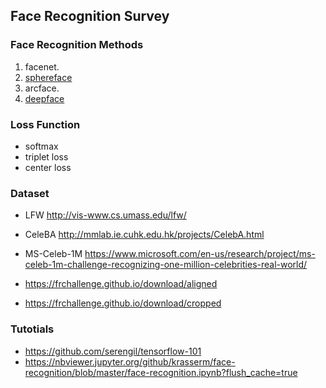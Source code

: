 ## Face Recognition Survey
### Face Recognition Methods
1. facenet.
2. [sphereface](https://openaccess.thecvf.com/content_cvpr_2017/papers/Liu_SphereFace_Deep_Hypersphere_CVPR_2017_paper.pdf)
3. arcface.
4. [deepface](https://github.com/serengil/deepface)

### Loss Function
* softmax
* triplet loss
* center loss

### Dataset 
* LFW http://vis-www.cs.umass.edu/lfw/
* CeleBA http://mmlab.ie.cuhk.edu.hk/projects/CelebA.html
* MS-Celeb-1M https://www.microsoft.com/en-us/research/project/ms-celeb-1m-challenge-recognizing-one-million-celebrities-real-world/

* https://frchallenge.github.io/download/aligned
* https://frchallenge.github.io/download/cropped

### Tutotials 
* https://github.com/serengil/tensorflow-101
* https://nbviewer.jupyter.org/github/krasserm/face-recognition/blob/master/face-recognition.ipynb?flush_cache=true
